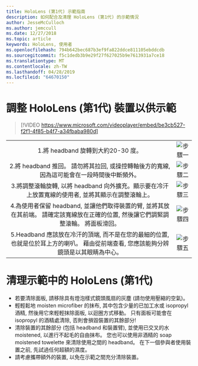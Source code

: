```yaml
---
title: HoloLens (第1代) 示範指南
description: 如何配合及清理 HoloLens (第1代) 的示範情況
author: JesseMcCulloch
ms.author: jemccull
ms.date: 12/27/2018
ms.topic: article
keywords: HoloLens, 使用者
ms.openlocfilehash: 794b642bec687b3ef9fa822ddce811105ebddcdb
ms.sourcegitcommit: f5c1dedb3b9e29f27f627025b9e7613931a7ce18
ms.translationtype: MT
ms.contentlocale: zh-TW
ms.lasthandoff: 04/28/2019
ms.locfileid: "64670150"
---
```

<H1>調整 HoloLens (第1代) 裝置以供示範 </H1>

> [!VIDEO https://www.microsoft.com/videoplayer/embed/be3cb527-f2f1-4f85-b4f7-a34fbaba980d]

|     |     |
|:---:|:---:|
|1.將 headband 旋轉到大約20-30 度。|![步驟一](images/FitGuideStep1.png)|
|2.將 headband 推回。 請勿將其拉回, 或操控轉軸後方的寬線, 因為這可能會在一段時間後中斷頻外。|![步驟二](images/FitGuideStep2.png)|
|3.將調整滾輪旋轉, 以將 headband 向外擴充。顯示要在冷汗上放置寬線的使用者, 並將其顯示在調整滾輪上。|![步驟三](images/FitGuideStep3.png)|
|4.為使用者保留 headband, 並讓他們取得裝置的臂, 並將其放在其前端。 請確定該寬線放在正確的位置, 然後讓它們調緊調整滾輪。 將面板滑回。|![步驟四](images/FitGuideStep4.png)|
|5.Headband 應該放在冷汗的頂端, 而不是在您的最細的位置, 也就是位於耳上方的喇叭。 藉由從前端查看, 您應該能夠分辨鏡頭是以其眼睛為中心。|![步驟五](images/FitGuideSetep5.png)|


<H1>清理示範中的 HoloLens (第1代)</H1>


- 若要清除面板, 請移除具有燈泡樣式鏡頭風扇的灰塵 (請勿使用壓縮的空氣)。
- 輕輕鬆地 moisten microfiber 的抹布, 其中包含少量的已加工水或 isopropyl 酒精, 然後用它來輕輕抹除面板, 以迴圈方式移動。 只有面板可能會在 isopropyl 的酒精處清除, 否則會損毀裝置的其餘部分!
- 清除裝置的其餘部分 (包括 headband 和裝置臂), 並使用已交叉的水 moistened, 以進行不起毛的自由抹布。 您也可以使用非酒精的 soap moistened towelette 來清除使用之間的 headband。 在下一個參與者使用裝置之前, 先試過任何超額的濕度。
- 請考慮攜帶額外的裝置, 以免在示範之間充分清除裝置。
